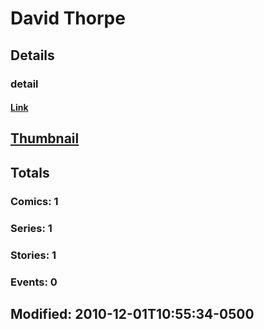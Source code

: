 # David  Thorpe 
## Details
### detail
#### [Link](http://marvel.com/comics/creators/8363/david_thorpe?utm_campaign=apiRef&utm_source=225578a89fc76f3d20fbffda5d17a88d)
## [Thumbnail](http://i.annihil.us/u/prod/marvel/i/mg/b/40/image_not_available.jpg)
## Totals
### Comics: 1
### Series: 1
### Stories: 1
### Events: 0
## Modified: 2010-12-01T10:55:34-0500